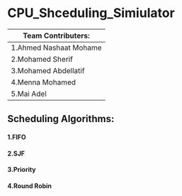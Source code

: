 # CPU_Shceduling_Simiulator

|Team Contributers:      |
|----------------------- |
|1.Ahmed Nashaat Mohame  |
|2.Mohamed Sherif        |
|3.Mohamed Abdellatif    |
|4.Menna Mohamed         |
|5.Mai Adel              |


## Scheduling Algorithms:

#### 1.FIFO
#### 2.SJF
#### 3.Priority
#### 4.Round Robin
